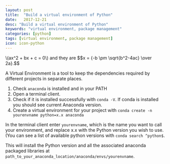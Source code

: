 ```yaml
---
layout: post
title:  "Build a virtual environment of Python"
date:   2017-12-21
desc: "Build a virtual environment of Python"
keywords: "virtual environment, package management"
categories: [python]
tags: [virtual environment, package management]
icon: icon-python
---
```


<script type="text/javascript" src="http://cdn.mathjax.org/mathjax/2.0-latest/MathJax.js?config=TeX-MML-AM_HTMLorMML-full"> </script>
<p>
\(ax^2 + bx + c = 0\) and they are
$$x = {-b \pm \sqrt{b^2-4ac} \over 2a}.$$
</p>

A Virtual Environment is a tool to keep the dependencies required by different projects in separate places.

1. Check `anaconda` is installed and in your PATH
2. Open a terminal client.
3. Check if it is installed successfully with `conda -V`. If conda is installed you should see current Anaconda version.
4. Create a virtual environment for your project with `conda create -n yourenvname python=x.x anaconda`

In the terminal client enter `yourenvname`, which is the name you want to call your environment, and replace x.x with the Python version you wish to use. (You can see a list of available python versions with `conda search ^python$`.

This will install the Python version and all the associated anaconda packaged libraries at `path_to_your_anaconda_location/anaconda/envs/yourenvname`.
